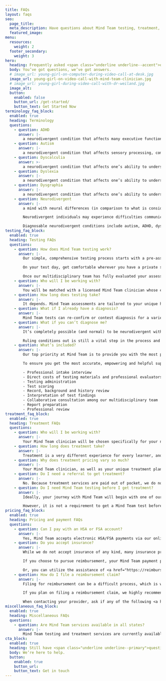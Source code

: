 ```yaml
---
title: FAQs
layout: faqs
seo:
  page_title:
  meta_description: Have questions about Mind Team testing, treatment, pricing or something else? We’ve got the answers you need.
  featured_image:
menu:
  resources:
    weight: 2
  footer_secondary:
    weight: 3
hero:
  heading: Frequently asked <span class="underline underline--accent">questions</span>.
  body: You’ve got questions, we’ve got answers.
  # image_url: young-girl-on-computer-during-video-call-at-desk.jpg
  image_url: young-girl-on-video-call-with-mind-team-clinician.jpg
  # image_url: young-girl-during-video-call-with-dr-weiland.jpg
  image_alt:
  button:
    enabled: false
    button_url: /get-started/
    button_text: Get Started Now
terminology_faq_block:
  enabled: true
  heading: Terminology
  questions:
    - question: ADHD
      answer: |-
        a neurodivergent condition that affects many executive functions. An inability to concentrate and/or remain still, forgetfulness and poor time management are all common symptoms of ADHD.
    - question: Autism
      answer: |-
        a neurodivergent condition that affects sensory processing, communication, and other cognitive/behavioral functions.
    - question: Dyscalculia
      answer: >-
        a neurodivergent condition that affects one’s ability to understand and perform various math-related functions. Individuals with dyscalculia may struggle to read numbers and mathematical symbols (i.e. +, -, x), perform math equations and/or understand maps and other spatial layouts.
    - question: Dyslexia
      answer: |-
        a neurodivergent condition that affects one’s ability to understand and perform various reading-related functions. Individuals with dyslexia may mix up similarly-spelled words (i.e. bot vs. bat), struggle with reading and/or have to read sections of text multiple times before understanding them.
    - question: Dysgraphia
      answer: |-
        a neurodivergent condition that affects one’s ability to understand and perform various writing-related functions. Individuals with dysgraphia tend to struggle with physical writing, forming letters and numbers, spelling and other fine-motor skills.
    - question: Neurodivergent
      answer: |-
        a mind with neural differences (in comparison to what is considered “typical”) that impact various cognitive functions, behaviors and emotions. 

        Neurodivergent individuals may experience difficulties communicating, learning and thriving in typical home, school and work environments because of these neural differences. 

        Diagnosable neurodivergent conditions include autism, ADHD, dyslexia, dysgraphia and dyscalculia, all of which we test for and treat here at Mind Team. It’s important to note that many neurodivergent individuals may not meet the full symptomatic requirements for an official condition diagnosis but may still struggle with various cognitive functions, which Mind Team treatment can help to support.
testing_faq_block:
  enabled: true
  heading: Testing FAQs
  questions:
    - question: How does Mind Team testing work?
      answer: |-
        Our simple, comprehensive testing process starts with a pre-assessment intake interview to record your background, history and specific concerns. Your clinician will then help you schedule the Mind Team test that best fits your needs.

        On your test day, get comfortable wherever you have a private space and stable internet connection and complete your face-to-face remote testing session with an experienced Mind Team clinician. 

        Once our multidisciplinary team has fully evaluated your assessment and confirmed our findings, you’ll attend a final face-to-face virtual appointment reviewing your test results, applicable diagnoses and expert recommendations and guidance on which steps to take next on your learning journey.
    - question: Who will I be working with?
      answer: |-
        You will be matched with a licensed Mind Team clinician whose experience and specialty best suits your needs and concerns within our multidisciplinary team.
    - question: How long does testing take?
      answer: |-
        It depends. Mind Team assessments are tailored to your unique history, background and concerns and vary in length. We’ll prepare you with what to expect before your test.
    - question: What if I already have a diagnosis?
      answer: |-
        Mind Team tests can re-confirm or contest diagnosis for a variety of conditions. If you are confident in your diagnosis and simply need guidance and support, Mind Team treatment services are here to help.
    - question: What if you can’t diagnose me?
      answer: |-
        It’s completely possible (and normal) to be neurodivergent without meeting the full symptomatic requirements for an official condition diagnosis. 

        Ruling conditions out is still a vital step in the process and will help us get the information we need to successfully transition into the treatment phase.
    - question: What’s included?
      answer: |-
        Our top priority at Mind Team is to provide you with the most professional neurodivergent testing possible, which includes hours of behind-the scenes work from our multidisciplinary team.

        To ensure you get the most accurate, empowering and helpful support possible, your Mind Team testing investment includes:

        - Professional intake interview
        - Direct costs of testing materials and professional evaluators
        - Testing administration
        - Test scoring
        - Record, background and history review
        - Interpretation of test findings
        - Collaborative consultation among our multidisciplinary team
        - Report preparation
        - Professional review
treatment_faq_block:
  enabled: true
  heading: Treatment FAQs
  questions:
    - question: Who will I be working with?
      answer: |-
        Your Mind Team clinician will be chosen specifically for your needs from our multidisciplinary team of interventionists, school psychologists and more.
    - question: How long does treatment take?
      answer: |-
        Treatment is a very different experience for every learner, and timing can vary. We’ll work with you to create a custom treatment timeline based on your needs.
    - question: Why does treatment pricing vary so much?
      answer: |-
        Your Mind Team clinician, as well as your unique treatment plan, is customized to your/your child’s specific mind and needs.
    - question: Do I need a referral to get treatment?
      answer: |-
        No. Because treatment services are paid out of pocket, we do not require referrals or official condition diagnoses to schedule Mind Team treatment services.
    - question: Do I need Mind Team testing before I get treatment?
      answer: |-
        Ideally, your journey with Mind Team will begin with one of our professional assessments to diagnose applicable conditions and identify other key information that will be extremely beneficial to the treatment process. 

        However, it is not a requirement to get a Mind Team test before starting treatment. Begin by filling out our short questionnaire and we’ll be in touch to find the best solution for your unique situation and needs.
pricing_faq_block:
  enabled: true
  heading: Pricing and payment FAQs
  questions:
    - question: Can I pay with an HSA or FSA account?
      answer: |-
        Yes, Mind Team accepts electronic HSA/FSA payments via our online payment platform.
    - question: Do you accept insurance?
      answer: |-
        While we do not accept insurance of any kind, many insurance providers offer out-of-network reimbursement for professional testing and/or treatment services. 

        If you choose to pursue reimbursement, your Mind Team payment process will remain the same. Once you’ve made your electronic payment via our online portal, you can then file a claim with your insurance provider for full or partial reimbursement, depending on your coverage. 

        Or, you can utilize the assistance of <a href="https://reimbursify.com/" target="_blank" rel="nofollow noopener noreferrer">Reimbursify</a> and <a href="https://www.zaya.health/" target="_blank" rel="nofollow noopener noreferrer">Zaya Health</a>, who we’ve partnered with to make the reimbursement process less of a hassle.
    - question: How do I file a reimbursement claim?
      answer: |-
        Filing for reimbursement can be a difficult process, which is why we’ve partnered with <a href="https://reimbursify.com/" target="_blank" rel="nofollow noopener noreferrer">Reimbursify</a> and <a href="https://www.zaya.health/" target="_blank" rel="nofollow noopener noreferrer">Zaya Health</a>. These companies help file your claim quickly and do the hard work for you.

        If you plan on filing a reimbursement claim, we highly recommend contacting your insurance provider prior to scheduling your Mind Team service. Some providers require <a href="https://www.priorauthtraining.org/prior-authorization/" target="_blank" rel="nofollow noopener noreferrer">prior authorization</a> to approve reimbursement coverage. 

        When contacting your provider, ask if any of the following <a href="https://www.ama-assn.org/practice-management/cpt/cpt-overview-and-code-approval" target="_blank" rel="nofollow noopener noreferrer">CPT codes</a> need prior authorization for qualify or reimbursement: 96130, 96131, 96132, 96133, 96136, 96137, 96112, 96113, 96125.
miscellaneous_faq_block:
  enabled: true
  heading: Miscellaneous FAQs
  questions:
    - question: Are Mind Team services available in all states?
      answer: |-
        Mind Team testing and treatment services are currently available to individuals residing in the states highlighted in dark blue on this <a href="https://psypact.site-ym.com/page/psypactmap" target="_blank" rel="nofollow noopener noreferrer">coverage map</a>.
cta_block:
  enabled: true
  heading: Still have <span class="underline underline--primary">questions</span>?
  body: We’re here to help.
  button:
    enabled: true
    button_url:
    button_text: Get in touch
---
```

